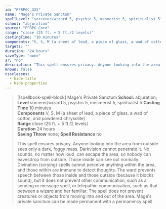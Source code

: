 ```yaml
---
id: "PFRPGC_325"
name: "Mage's Private Sanctum"
spellLevel: "sorcerer/wizard 5, psychic 5, mesmerist 5, spiritualist 5"
school: "abjuration"
source: "PFRPG Core"
range: "close (25 ft. + 5 ft./2 levels)"
castingTime: "10 minutes"
components: "V, S, M (a sheet of lead, a piece of glass, a wad of cotton, and powdered chrysolite)"
targets: ""
duration: "24 hours"
saveType: "none"
sr: "no"
description: "This spell ensures privacy. Anyone looking into the area from outside sees only a dark, foggy mass. Darkvision cannot penetrate it. No sounds, no matter how loud, can escape the area, so nobody can eavesdrop from outside. Those inside can see out normally.  Divination (scrying) spells cannot perceive anything within the area, and those within are immune to detect thoughts. The ward prevents speech between those inside and those outside (because it blocks sound), but it does not prevent other communication, such as a sending or message spell, or telepathic communication, such as that between a wizard and her familiar.  The spell does not prevent creatures or objects from moving into and out of the area.  Mage's private sanctum can be made permanent with a permanency spell."
known: false
cssclasses:
  - hide-title
  - hide-properties
---
```


> [!spellbook-spell-block] Mage's Private Sanctum
> **School:** abjuration; **Level** sorcerer/wizard 5, psychic 5, mesmerist 5, spiritualist 5
> **Casting Time** 10 minutes  
> **Components** V, S, M (a sheet of lead, a piece of glass, a wad of cotton, and powdered chrysolite)  
> **Range** close (25 ft. + 5 ft./2 levels)  
> **Duration** 24 hours  
> **Saving Throw** none; **Spell Resistance** no
> 
> This spell ensures privacy. Anyone looking into the area from outside sees only a dark, foggy mass. Darkvision cannot penetrate it. No sounds, no matter how loud, can escape the area, so nobody can eavesdrop from outside. Those inside can see out normally.  Divination (scrying) spells cannot perceive anything within the area, and those within are immune to detect thoughts. The ward prevents speech between those inside and those outside (because it blocks sound), but it does not prevent other communication, such as a sending or message spell, or telepathic communication, such as that between a wizard and her familiar.  The spell does not prevent creatures or objects from moving into and out of the area.  Mage's private sanctum can be made permanent with a permanency spell.